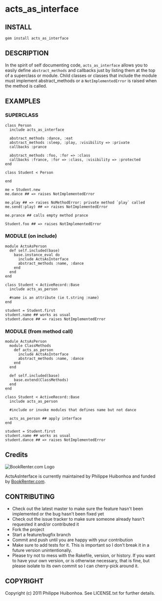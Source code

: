 # acts\_as\_interface

## INSTALL

    gem install acts_as_interface

## DESCRIPTION

In the spirit of self documenting code, `acts_as_interface` allows you to easily define `abstract_methods` and callbacks just by listing them at the top of a superclass or module.  Child classes or classes that include the module must implement abstract_methods or a `NotImplementedError` is raised when the method is called.

## EXAMPLES

### SUPERCLASS

    class Person
      include acts_as_interface
      
      abstract_methods :dance, :eat
      abstract_methods :sleep, :play, :visibility => :private
      callbacks :prance
    
      abstract_methods :foo, :for => :class
      callbacks :france, :for => :class, :visibility => :protected
    end
    
    class Student < Person
      
    end
    
    me = Student.new
    me.dance ## => raises NotImplementedError
    
    me.play ## => raises NoMethodError: private method `play` called
    me.send(:play) ## => raises NotImplementedError
    
    me.prance ## calls empty method prance
    
    Student.foo ## => raises NotImplementedError


### MODULE (on include)

    module ActsAsPerson    
      def self.included(base)
        base.instance_eval do
          include ActsAsInterface
          abstract_methods :name, :dance
        end
      end
    end
  
    class Student < ActiveRecord::Base
      include acts_as_person
      
      #name is an attribute (ie t.string :name)
    end
    
    student = Student.first
    student.name ## works as usual
    student.dance ## => raises NotImplementedError
  
### MODULE (from method call)

    module ActsAsPerson    
      module ClassMethods
        def acts_as_person
          include ActsAsInterface
          abstract_methods :name, :dance
        end
      end
      
      def self.included(base)
        base.extend(ClassMethods)
      end
    end
  
    class Student < ActiveRecord::Base
      include acts_as_person
      
      #include or invoke modules that defines name but not dance
      
      acts_as_person ## apply interface
    end
    
    student = Student.first
    student.name ## works as usual
    student.dance ## => raises NotImplementedError
  
  
## Credits

![BookRenter.com Logo](http://assets0.bookrenter.com/images/header/bookrenter_logo.gif "BookRenter.com")

ActsAsInterface is currently maintained by Philippe Huibonhoa and funded by [BookRenter.com](:http://www.bookrenter.com "BookRenter.com").

## CONTRIBUTING

* Check out the latest master to make sure the feature hasn't been implemented or the bug hasn't been fixed yet
* Check out the issue tracker to make sure someone already hasn't requested it and/or contributed it
* Fork the project
* Start a feature/bugfix branch
* Commit and push until you are happy with your contribution
* Make sure to add tests for it. This is important so I don't break it in a future version unintentionally.
* Please try not to mess with the Rakefile, version, or history. If you want to have your own version, or is otherwise necessary, that is fine, but please isolate to its own commit so I can cherry-pick around it.

## COPYRIGHT

Copyright (c) 2011 Philippe Huibonhoa. See LICENSE.txt for
further details.

